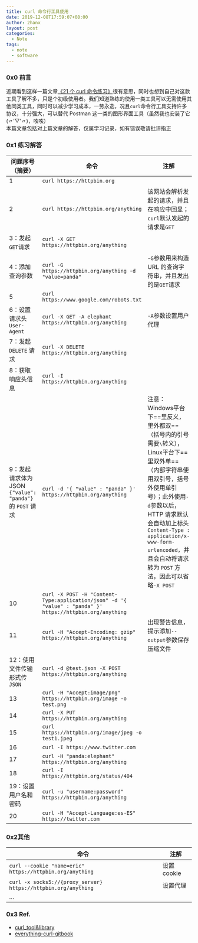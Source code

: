 ```yaml
---
title: curl 命令行工具使用
date: 2019-12-08T17:59:07+08:00
author: 2hanx
layout: post
categories:
  - Note
tags:
  - note
  - software
---
```

### 0x0 前言

近期看到这样一篇文章[《21 个 curl 命令练习》](https://linux.cn/article-11648-1.html)很有意思，同时也想到自己对这款工具了解不多，只是个初级使用者。我们知道熟练的使用一类工具可以无需使用其他同类工具，同时可以减少学习成本，一劳永逸，况且`curl`命令行工具支持许多协议，十分强大，可以替代 Postman 这一类的图形界面工具（虽然我也安装了它 (〃&#8217;▽&#8217;〃)，咳咳）  
本篇文章包括对上篇文章的解答，仅属学习记录，如有错误敬请批评指正

### 0x1 练习解答

| 问题序号（摘要）                                       | 命令                                                                                                        | 注解                                                                                                                                                                                                  |
| ---------------------------------------------- | --------------------------------------------------------------------------------------------------------- | --------------------------------------------------------------------------------------------------------------------------------------------------------------------------------------------------- |
| 1                                              | `curl https://httpbin.org`                                                                                |                                                                                                                                                                                                     |
| 2                                              | `curl https://httpbin.org/anything`                                                                       | 该网站会解析发起的请求，并且在响应中回显；`curl`默认发起的请求是`GET`                                                                                                                                                            |
| 3：发起`GET`请求                                    | `curl -X GET https://httpbin.org/anything`                                                                |                                                                                                                                                                                                     |
| 4：添加查询参数                                       | `curl -G https://httpbin.org/anything -d "value=panda"`                                                   | `-G`参数用来构造 URL 的查询字符串，并且发出的是`GET`请求                                                                                                                                                                 |
| 5                                              | `curl https://www.google.com/robots.txt`                                                                  |                                                                                                                                                                                                     |
| 6：设置请求头`User-Agent`                            | `curl -X GET -A elephant https://httpbin.org/anything`                                                    | `-A`参数设置用户代理                                                                                                                                                                                        |
| 7：发起 `DELETE` 请求                               | `curl -X DELETE https://httpbin.org/anything`                                                             |                                                                                                                                                                                                     |
| 8：获取响应头信息                                      | `curl -I https://httpbin.org/anything`                                                                    |                                                                                                                                                                                                     |
| 9：发起请求体为 JSON `{"value": "panda"}` 的 `POST` 请求 | `curl -d '{ "value" : "panda" }' https://httpbin.org/anything`                                            | 注意：Windows平台下==里反义，里外都双==（括号内的引号需要`\`转义），Linux平台下==里双外单==（内部字符串使用双引号，括号外使用单引号）；此外使用`-d`参数以后，HTTP 请求默认会自动加上标头`Content-Type : application/x-www-form-urlencoded`，并且会自动将请求转为 `POST` 方法，因此可以省略`-X POST` |
| 10                                             | `curl -X POST -H "Content-Type:application/json" -d '{ "value" : "panda" }' https://httpbin.org/anything` |                                                                                                                                                                                                     |
| 11                                             | `curl -H "Accept-Encoding: gzip" https://httpbin.org/anything`                                            | 出现警告信息，提示添加`--output`参数保存压缩文件                                                                                                                                                                       |
| 12：使用文件传输形式传`JSON`                             | `curl -d @test.json -X POST https://httpbin.org/anything`                                                 |                                                                                                                                                                                                     |
| 13                                             | `curl -H "Accept:image/png" https://httpbin.org/image -o test.png`                                        |                                                                                                                                                                                                     |
| 14                                             | `curl -X PUT https://httpbin.org/anything`                                                                |                                                                                                                                                                                                     |
| 15                                             | `curl https://httpbin.org/image/jpeg -o test1.jpeg`                                                       |                                                                                                                                                                                                     |
| 16                                             | `curl -I https://www.twitter.com`                                                                         |                                                                                                                                                                                                     |
| 17                                             | `curl -H "panda:elephant" https://httpbin.org/anything`                                                   |                                                                                                                                                                                                     |
| 18                                             | `curl -I https://httpbin.org/status/404`                                                                  |                                                                                                                                                                                                     |
| 19：设置用户名和密码                                    | `curl -u "username:password" https://httpbin.org/anything`                                                |                                                                                                                                                                                                     |
| 20                                             | `curl -H "Accept-Language:es-ES" https://twitter.com`                                                     |                                                                                                                                                                                                     |

### 0x2其他

| 命令                                                             | 注解       |
| -------------------------------------------------------------- | -------- |
| `curl --cookie "name=eric" https://httpbin.org/anything`       | 设置cookie |
| `curl -x socks5://{proxy_server} https://httpbin.org/anything` | 设置代理     |
| …                                                              |          |

### 0x3 Ref.

  * [curl_tool&library](https://curl.haxx.se/)
  * [everything-curl-gitbook](https://legacy.gitbook.com/download/pdf/book/bagder/everything-curl)